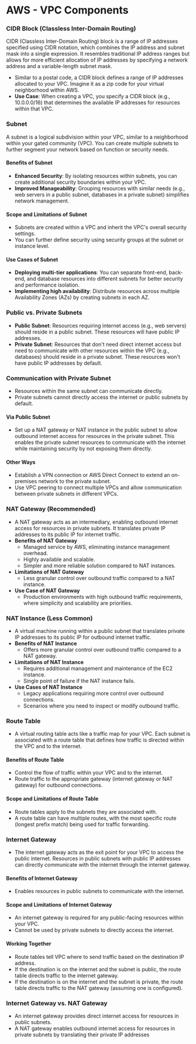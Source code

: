 # AWS - VPC Components

### CIDR Block (Classless Inter-Domain Routing)
CIDR (Classless Inter-Domain Routing) block is a range of IP addresses specified using CIDR notation, which combines the IP address and subnet mask into a single expression. It resembles traditional IP address ranges but allows for more efficient allocation of IP addresses by specifying a network address and a variable-length subnet mask.

* Similar to a postal code, a CIDR block defines a range of IP addresses allocated to your VPC. Imagine it as a zip code for your virtual neighborhood within AWS.
* **Use Case**: When creating a VPC, you specify a CIDR block (e.g., 10.0.0.0/16) that determines the available IP addresses for resources within that VPC.

### Subnet
A subnet is a logical subdivision within your VPC, similar to a neighborhood within your gated community (VPC). You can create multiple subnets to further segment your network based on function or security needs.

#### Benefits of Subnet
* **Enhanced Security**: By isolating resources within subnets, you can create additional security boundaries within your VPC.
* **Improved Manageability**: Grouping resources with similar needs (e.g., web servers in a public subnet, databases in a private subnet) simplifies network management.

#### Scope and Limitations of Subnet
* Subnets are created within a VPC and inherit the VPC's overall security settings.
* You can further define security using security groups at the subnet or instance level.

#### Use Cases of Subnet
* **Deploying multi-tier applications**: You can separate front-end, back-end, and database resources into different subnets for better security and performance isolation.
* **Implementing high availability**: Distribute resources across multiple Availability Zones (AZs) by creating subnets in each AZ.


### Public vs. Private Subnets
* **Public Subnet**: Resources requiring internet access (e.g., web servers) should reside in a public subnet. These resources will have public IP addresses.
* **Private Subnet**: Resources that don't need direct internet access but need to communicate with other resources within the VPC (e.g., databases) should reside in a private subnet. These resources won't have public IP addresses by default.

### Communication with Private Subnet
* Resources within the same subnet can communicate directly.
* Private subnets cannot directly access the internet or public subnets by default. 

#### Via Public Subnet
* Set up a NAT gateway or NAT instance in the public subnet to allow outbound internet access for resources in the private subnet. This enables the private subnet resources to communicate with the internet while maintaining security by not exposing them directly.
#### Other Ways
* Establish a VPN connection or AWS Direct Connect to extend an on-premises network to the private subnet.
* Use VPC peering to connect multiple VPCs and allow communication between private subnets in different VPCs.


### NAT Gateway (Recommended)
* A NAT gateway acts as an intermediary, enabling outbound internet access for resources in private subnets. It translates private IP addresses to its public IP for internet traffic.
* **Benefits of NAT Gateway**
    * Managed service by AWS, eliminating instance management overhead.
    * Highly available and scalable.
    * Simpler and more reliable solution compared to NAT instances.
* **Limitations of NAT Gateway**
    * Less granular control over outbound traffic compared to a NAT instance.
* **Use Case of NAT Gateway**
    * Production environments with high outbound traffic requirements, where simplicity and scalability are priorities.

### NAT Instance (Less Common)
* A virtual machine running within a public subnet that translates private IP addresses to its public IP for outbound internet traffic.
* **Benefits of NAT Instance**
    * Offers more granular control over outbound traffic compared to a NAT gateway.
* **Limitations of NAT Instance**
    * Requires additional management and maintenance of the EC2 instance.
    * Single point of failure if the NAT instance fails.
* **Use Cases of NAT Instance**
    * Legacy applications requiring more control over outbound connections.
    * Scenarios where you need to inspect or modify outbound traffic.


### Route Table
* A virtual routing table acts like a traffic map for your VPC. Each subnet is associated with a route table that defines how traffic is directed within the VPC and to the internet.

#### Benefits of Route Table
* Control the flow of traffic within your VPC and to the internet.
* Route traffic to the appropriate gateway (internet gateway or NAT gateway) for outbound connections.

#### Scope and Limitations of Route Table
* Route tables apply to the subnets they are associated with.
* A route table can have multiple routes, with the most specific route (longest prefix match) being used for traffic forwarding.


### Internet Gateway
* The internet gateway acts as the exit point for your VPC to access the public internet. Resources in public subnets with public IP addresses can directly communicate with the internet through the internet gateway.

#### Benefits of Internet Gateway
* Enables resources in public subnets to communicate with the internet.


#### Scope and Limitations of Internet Gateway
* An internet gateway is required for any public-facing resources within your VPC.
* Cannot be used by private subnets to directly access the internet.

#### Working Together
* Route tables tell VPC where to send traffic based on the destination IP address.
* If the destination is on the internet and the subnet is public, the route table directs traffic to the internet gateway.
* If the destination is on the internet and the subnet is private, the route table directs traffic to the NAT gateway (assuming one is configured).

### Internet Gateway vs. NAT Gateway
* An internet gateway provides direct internet access for resources in public subnets.
* A NAT gateway enables outbound internet access for resources in private subnets by translating their private IP addresses